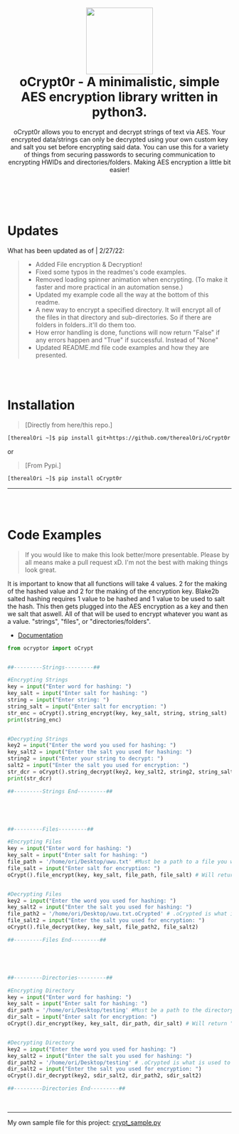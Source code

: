 <h1 align="center">
	<img src="https://cdn.discordapp.com/attachments/946797907846258799/946798556629585950/unknown.png" width="150px"><br>
    oCrypt0r - A minimalistic, simple AES encryption library written in python3.
</h1>
<p align="center">
    oCrypt0r allows you to encrypt and decrypt strings of text via AES. Your encrypted data/strings can only be decrypted using your own custom key and salt you set before encrypting said data. You can use this for a variety of things from securing passwords to securing communication to encrypting HWIDs and directories/folders. Making AES encryption a little bit easier!
</p>

<h1></h1>

<br />
<br />

# Updates
What has been updated as of | 2/27/22:

> - Added File encryption & Decryption!
> - Fixed some typos in the readmes's code examples.
> - Removed loading spinner animation when encrypting. (To make it faster and more practical in an automation sense.)
> - Updated my example code all the way at the bottom of this readme.
> - A new way to encrypt a specified directory. It will encrypt all of the files in that directory and sub-directories. So if there are folders in folders..it'll do them too.
> - How error handling is done, functions will now return "False" if any errors happen and "True" if successful. Instead of "None"
> - Updated README.md file code examples and how they are presented.

<br />
<br />

# Installation
 > [Directly from here/this repo.]
```bash
[therealOri ~]$ pip install git+https://github.com/therealOri/oCrypt0r
```

or

> [From Pypi.]
```bash
[therealOri ~]$ pip install oCrypt0r
```
__ __

<br />
<br />

# Code Examples
> If you would like to make this look better/more presentable. Please by all means make a pull request xD. I'm not the best with making things look great.

It is important to know that all functions will take 4 values. 2 for the making of the hashed value and 2 for the making of the encryption key.
Blake2b salted hashing requires 1 value to be hashed and 1 value to be used to salt the hash. This then gets plugged into the AES encryption as a key and then we salt that aswell. All of that will be used to encrypt whatever you want as a value. "strings", "files", or "directories/folders".

- [Documentation](https://github.com/therealOri/oCrypt0r/blob/main/DOCUMENTATION.md)
```python
from ocryptor import oCrypt


##---------Strings---------##

#Encrypting Strings
key = input("Enter word for hashing: ")
key_salt = input("Enter salt for hashing: ")
string = input("Enter string: ")
string_salt = input("Enter salt for encryption: ")
str_enc = oCrypt().string_encrypt(key, key_salt, string, string_salt)
print(string_enc)


#Decrypting Strings
key2 = input("Enter the word you used for hashing: ")
key_salt2 = input("Enter the salt you used for hashing: ")
string2 = input("Enter your string to decrypt: ")
salt2 = input("Enter the salt you used for encryption: ")
str_dcr = oCrypt().string_decrypt(key2, key_salt2, string2, string_salt2) # Will return "False" if errors happen. "True" if successful.
print(str_dcr)

##---------Strings End---------##





##---------Files---------##

#Encrypting Files
key = input("Enter word for hashing: ")
key_salt = input("Enter salt for hashing: ")
file_path = '/home/ori/Desktop/uwu.txt' #Must be a path to a file you want to encrypt.
file_salt = input("Enter salt for encryption: ")
oCrypt().file_encrypt(key, key_salt, file_path, file_salt) # Will return "False" if errors happen. "True" if successful.


#Decrypting Files
key2 = input("Enter the word you used for hashing: ")
key_salt2 = input("Enter the salt you used for hashing: ")
file_path2 = '/home/ori/Desktop/uwu.txt.oCrypted' # .oCrypted is what is used to let you know that the file is encrypted.
file_salt2 = input("Enter the salt you used for encryption: ")
oCrypt().file_decrypt(key, key_salt, file_path2, file_salt2)

##---------Files End---------##





##---------Directories---------##

#Encrypting Directory
key = input("Enter word for hashing: ")
key_salt = input("Enter salt for hashing: ")
dir_path = '/home/ori/Desktop/testing' #Must be a path to the directory you want to encrypt.
dir_salt = input("Enter salt for encryption: ")
oCrypt().dir_encrypt(key, key_salt, dir_path, dir_salt) # Will return "False" if errors happen. "True" if successful.


#Decrypting Directory
key2 = input("Enter the word you used for hashing: ")
key_salt2 = input("Enter the salt you used for hashing: ")
dir_path2 = '/home/ori/Desktop/testing' # .oCrypted is what is used to let you know that the file is encrypted.
dir_salt2 = input("Enter the salt you used for encryption: ")
oCrypt().dir_decrypt(key2, sdir_salt2, dir_path2, sdir_salt2)

##---------Directories End---------##
```

<br />

__ __

My own sample file for this project: [crypt_sample.py](https://haste.powercord.dev/atehenepos.py) 
